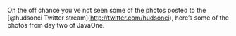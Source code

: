 On the off chance you’ve not seen some of the photos posted to the <span class="citation" data-cites="hudsonci">\[@hudsonci Twitter stream\]</span>(http://twitter.com/hudsonci), here’s some of the photos from day two of JavaOne.
